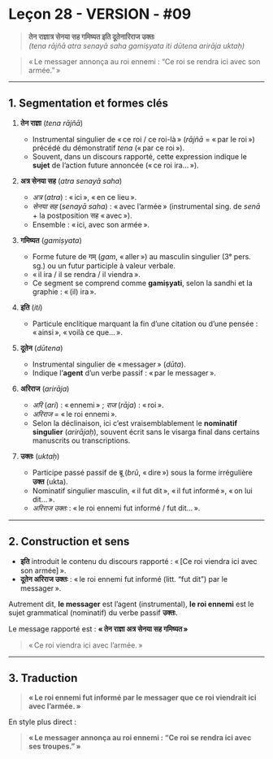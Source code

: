 # Leçon 28 - VERSION - #09

> **तेन राज्ञात्र सेनया सह गमिष्यत इति दूतेनारिराज उक्तः**  
> *(tena rājñā atra senayā saha gamiṣyata iti dūtena arirāja uktaḥ)*


> « Le messager annonça au roi ennemi : “Ce roi se rendra ici avec son armée.” » 


---

## 1. Segmentation et formes clés

1. **तेन राज्ञा** (*tena rājñā*)  
   - Instrumental singulier de « ce roi / ce roi-là » (*rājñā* = « par le roi ») précédé du démonstratif *tena* (« par ce roi »).  
   - Souvent, dans un discours rapporté, cette expression indique le **sujet** de l’action future annoncée (« ce roi ira… »).

2. **अत्र सेनया सह** (*atra senayā saha*)  
   - *अत्र* (*atra*) : « ici », « en ce lieu ».  
   - *सेनया सह* (*senayā saha*) : « avec l’armée » (instrumental sing. de *senā* + la postposition सह « avec »).  
   - Ensemble : « ici, avec son armée ».

3. **गमिष्यत** (*gamiṣyata*)  
   - Forme future de गम् (*gam*, « aller ») au masculin singulier (3ᵉ pers. sg.) ou un futur participle à valeur verbale.  
   - « il ira / il se rendra / il viendra ».  
   - Ce segment se comprend comme **gamiṣyati**, selon la sandhi et la graphie : « (il) ira ».

4. **इति** (*iti*)  
   - Particule enclitique marquant la fin d’une citation ou d’une pensée : « ainsi », « voilà ce que… ».  

5. **दूतेन** (*dūtena*)  
   - Instrumental singulier de « messager » (*dūta*).  
   - Indique l’**agent** d’un verbe passif : « par le messager ».  

6. **अरिराज** (*arirāja*)  
   - *अरि* (*ari*) : « ennemi » ; *राज* (*rāja*) : « roi ».  
   - *अरिराज* = « le roi ennemi ».  
   - Selon la déclinaison, ici c’est vraisemblablement le **nominatif singulier** (*arirājaḥ*), souvent écrit sans le visarga final dans certains manuscrits ou transcriptions.

7. **उक्तः** (*uktaḥ*)  
   - Participe passé passif de ब्रू (*brū*, « dire ») sous la forme irrégulière **उक्त** (ukta).  
   - Nominatif singulier masculin, « il fut dit », « il fut informé », « on lui dit… ».  
   - *अरिराज उक्तः* : « le roi ennemi fut informé / fut dit… ».

---

## 2. Construction et sens

- **इति** introduit le contenu du discours rapporté : « [Ce roi viendra ici avec son armée] ».  
- **दूतेन अरिराज उक्तः** : « le roi ennemi fut informé (litt. “fut dit”) par le messager ».  

Autrement dit, **le messager** est l’agent (instrumental), **le roi ennemi** est le sujet grammatical (nominatif) du verbe passif **उक्तः**. 

Le message rapporté est : **« तेन राज्ञा अत्र सेनया सह गमिष्यत »**  
> « Ce roi viendra ici avec l’armée. »

---

## 3. Traduction

> **« Le roi ennemi fut informé par le messager que ce roi viendrait ici avec l’armée. »**

En style plus direct :

> **« Le messager annonça au roi ennemi : “Ce roi se rendra ici avec ses troupes.” »**
 